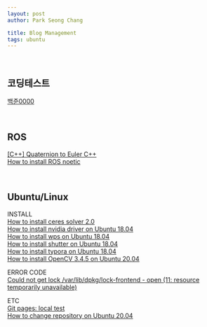 ```yaml
---
layout: post
author: Park Seong Chang

title: Blog Management
tags: ubuntu
---
```

<br/>

## 코딩테스트
[백준0000](/posts/blog/code_test/2022-01-11-baekjoon_0000.html)

<br/>

## ROS
[[C++] Quaternion to Euler C++](/posts/blog/ros/2022-01-18-quat-to-euler.html) <br/>
[How to install ROS noetic](/posts/blog/ros/2022-01-11-install_noetic.html)

<br/>

## Ubuntu/Linux
INSTALL <br/>
[How to install ceres solver 2.0](/posts/blog/ubuntu/2022-01-18-install-ceres.html) <br/>
[How to install nvidia driver on Ubuntu 18.04](/posts/blog/ubuntu/2022-01-17-install-nvidia-driver.html) <br/>
[How to install wps on Ubuntu 18.04](/posts/blog/ubuntu/2022-01-13-install-wps.html) <br/>
[How to install shutter on Ubuntu 18.04](/posts/blog/ubuntu/2022-01-12-install-shutter.html) <br/>
[How to install typora on Ubuntu 18.04](/posts/blog/ubuntu/2022-01-12-install-typora.html) <br/>
[How to install OpenCV 3.4.5 on Ubuntu 20.04](/posts/blog/ubuntu/2022-01-11-install_opencv_3_4_5.html) <br/>

ERROR CODE <br/>
[Could not get lock /var/lib/dpkg/lock-frontend - open (11: resource temporarily unavailable)](/posts/blog/ubuntu/2022-01-11-error_apt_update.html) <br/>

ETC <br/>
[Git pages: local test](/posts/blog/ubuntu/2022-01-12-git-page-local-test.html) <br/>
[How to change repository on Ubuntu 20.04](/posts/blog/ubuntu/2022-01-11-change_repo.html) <br/>